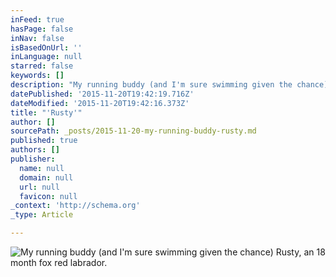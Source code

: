 ```yaml
---
inFeed: true
hasPage: false
inNav: false
isBasedOnUrl: ''
inLanguage: null
starred: false
keywords: []
description: "My running buddy (and I'm sure swimming given the chance) Rusty, an 18 month fox red labrador."
datePublished: '2015-11-20T19:42:19.716Z'
dateModified: '2015-11-20T19:42:16.373Z'
title: "'Rusty'"
author: []
sourcePath: _posts/2015-11-20-my-running-buddy-rusty.md
published: true
authors: []
publisher:
  name: null
  domain: null
  url: null
  favicon: null
_context: 'http://schema.org'
_type: Article

---
```

![My running buddy (and I'm sure swimming given the chance) Rusty, an 18 month fox red labrador.](https://the-grid-user-content.s3-us-west-2.amazonaws.com/c1d21044-2bce-4e29-8c24-372633b9e86d.jpg)

#